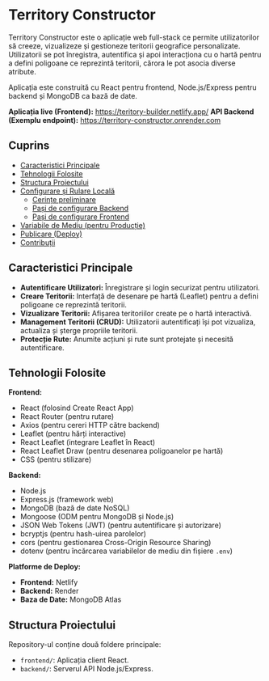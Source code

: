 # Territory Constructor

Territory Constructor este o aplicație web full-stack ce permite utilizatorilor să creeze, vizualizeze și gestioneze teritorii geografice personalizate. Utilizatorii se pot înregistra, autentifica și apoi interacționa cu o hartă pentru a defini poligoane ce reprezintă teritorii, cărora le pot asocia diverse atribute.

Aplicația este construită cu React pentru frontend, Node.js/Express pentru backend și MongoDB ca bază de date.

**Aplicația live (Frontend):** https://teritory-builder.netlify.app/
**API Backend (Exemplu endpoint):** https://territory-constructor.onrender.com
## Cuprins

- [Caracteristici Principale](#caracteristici-principale)
- [Tehnologii Folosite](#tehnologii-folosite)
- [Structura Proiectului](#structura-proiectului)
- [Configurare și Rulare Locală](#configurare-și-rulare-locală)
  - [Cerințe preliminare](#cerințe-preliminare)
  - [Pași de configurare Backend](#pași-de-configurare-backend)
  - [Pași de configurare Frontend](#pași-de-configurare-frontend)
- [Variabile de Mediu (pentru Producție)](#variabile-de-mediu-pentru-producție)
- [Publicare (Deploy)](#publicare-deploy)
- [Contribuții](#contribuții)

## Caracteristici Principale

*   **Autentificare Utilizatori:** Înregistrare și login securizat pentru utilizatori.
*   **Creare Teritorii:** Interfață de desenare pe hartă (Leaflet) pentru a defini poligoane ce reprezintă teritorii.
*   **Vizualizare Teritorii:** Afișarea teritoriilor create pe o hartă interactivă.
*   **Management Teritorii (CRUD):** Utilizatorii autentificați își pot vizualiza, actualiza și șterge propriile teritorii.
*   **Protecție Rute:** Anumite acțiuni și rute sunt protejate și necesită autentificare.

## Tehnologii Folosite

**Frontend:**
*   React (folosind Create React App)
*   React Router (pentru rutare)
*   Axios (pentru cereri HTTP către backend)
*   Leaflet (pentru hărți interactive)
*   React Leaflet (integrare Leaflet în React)
*   React Leaflet Draw (pentru desenarea poligoanelor pe hartă)
*   CSS (pentru stilizare)

**Backend:**
*   Node.js
*   Express.js (framework web)
*   MongoDB (bază de date NoSQL)
*   Mongoose (ODM pentru MongoDB și Node.js)
*   JSON Web Tokens (JWT) (pentru autentificare și autorizare)
*   bcryptjs (pentru hash-uirea parolelor)
*   cors (pentru gestionarea Cross-Origin Resource Sharing)
*   dotenv (pentru încărcarea variabilelor de mediu din fișiere `.env`)

**Platforme de Deploy:**
*   **Frontend:** Netlify
*   **Backend:** Render
*   **Baza de Date:** MongoDB Atlas

## Structura Proiectului

Repository-ul conține două foldere principale:

*   `frontend/`: Aplicația client React.
*   `backend/`: Serverul API Node.js/Express.



